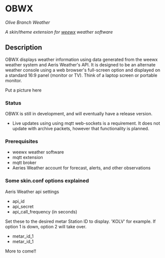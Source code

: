 # OBWX
*Olive Branch Weather*

*A skin/theme extension for [weewx](http://www.weewx.com) weather software*

## Description
OBWX displays weather information using data generated from the weewx weather system and Aeris Weather's API. It is designed to be an alternate weather console using a web browser's full-screen option and displayed on a standard 16:9 panel (monitor or TV). Think of a laptop screen or portable monitor. 


 Put a picture here


### Status
OBWX is still in development, and will eventually have a release version.
* Live updates using using mqtt web-sockets is a requirement. It does not update with archive packets, however that functionality is planned.

### Prerequisites
* weewx weather software
* mqtt extension
* mqtt broker
* Aeries Weather account for forecast, alerts, and other observations

### Some skin.conf options explained
Aeris Weather api settings
* api_id
* api_secret
* api_call_frequency (in seconds)

Set these to the desired metar Station ID to display. 'KOLV' for example.
If option 1 is down, option 2 will take over.
* metar_id_1
* metar_id_1


More to come!!
